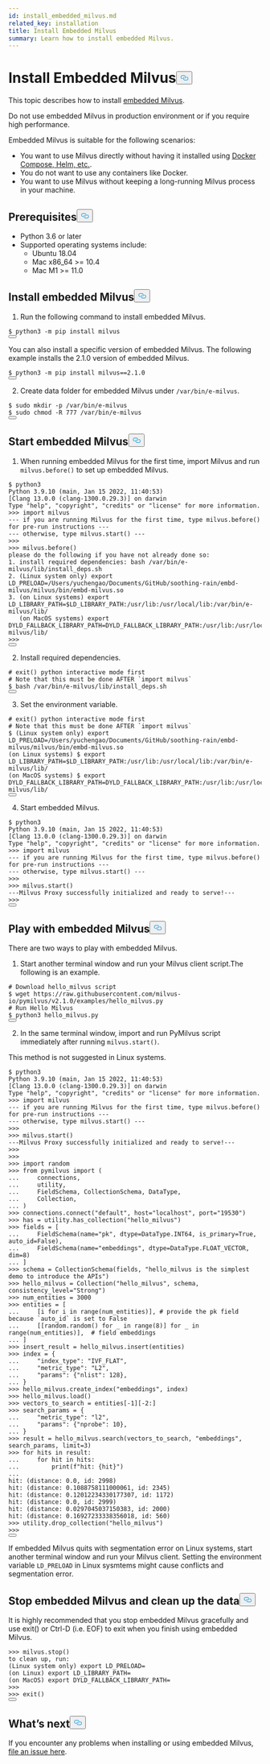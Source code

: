 ```yaml
---
id: install_embedded_milvus.md
related_key: installation
title: Install Embedded Milvus
summary: Learn how to install embedded Milvus.
---
```

<h1 id="Install-Embedded-Milvus" class="common-anchor-header">Install Embedded Milvus<button data-href="#Install-Embedded-Milvus" class="anchor-icon" translate="no">
      <svg translate="no"
        aria-hidden="true"
        focusable="false"
        height="20"
        version="1.1"
        viewBox="0 0 16 16"
        width="16"
      >
        <path
          fill="#0092E4"
          fill-rule="evenodd"
          d="M4 9h1v1H4c-1.5 0-3-1.69-3-3.5S2.55 3 4 3h4c1.45 0 3 1.69 3 3.5 0 1.41-.91 2.72-2 3.25V8.59c.58-.45 1-1.27 1-2.09C10 5.22 8.98 4 8 4H4c-.98 0-2 1.22-2 2.5S3 9 4 9zm9-3h-1v1h1c1 0 2 1.22 2 2.5S13.98 12 13 12H9c-.98 0-2-1.22-2-2.5 0-.83.42-1.64 1-2.09V6.25c-1.09.53-2 1.84-2 3.25C6 11.31 7.55 13 9 13h4c1.45 0 3-1.69 3-3.5S14.5 6 13 6z"
        ></path>
      </svg>
    </button></h1><p>This topic describes how to install <a href="https://github.com/milvus-io/embd-milvus">embedded Milvus</a>.</p>
<div class="alert caution">
Do not use embedded Milvus in production environment or if you require high performance.
</div>
<p>Embedded Milvus is suitable for the following scenarios:</p>
<ul>
<li>You want to use Milvus directly without having it installed using <a href="/docs/it/install_standalone-docker.md">Docker Compose, Helm, etc.</a>.</li>
<li>You do not want to use any containers like Docker.</li>
<li>You want to use Milvus without keeping a long-running Milvus process in your machine.</li>
</ul>
<h2 id="Prerequisites" class="common-anchor-header">Prerequisites<button data-href="#Prerequisites" class="anchor-icon" translate="no">
      <svg translate="no"
        aria-hidden="true"
        focusable="false"
        height="20"
        version="1.1"
        viewBox="0 0 16 16"
        width="16"
      >
        <path
          fill="#0092E4"
          fill-rule="evenodd"
          d="M4 9h1v1H4c-1.5 0-3-1.69-3-3.5S2.55 3 4 3h4c1.45 0 3 1.69 3 3.5 0 1.41-.91 2.72-2 3.25V8.59c.58-.45 1-1.27 1-2.09C10 5.22 8.98 4 8 4H4c-.98 0-2 1.22-2 2.5S3 9 4 9zm9-3h-1v1h1c1 0 2 1.22 2 2.5S13.98 12 13 12H9c-.98 0-2-1.22-2-2.5 0-.83.42-1.64 1-2.09V6.25c-1.09.53-2 1.84-2 3.25C6 11.31 7.55 13 9 13h4c1.45 0 3-1.69 3-3.5S14.5 6 13 6z"
        ></path>
      </svg>
    </button></h2><ul>
<li>Python 3.6 or later</li>
<li>Supported operating systems include:
<ul>
<li>Ubuntu 18.04</li>
<li>Mac x86_64 &gt;= 10.4</li>
<li>Mac M1 &gt;= 11.0</li>
</ul></li>
</ul>
<h2 id="Install-embedded-Milvus" class="common-anchor-header">Install embedded Milvus<button data-href="#Install-embedded-Milvus" class="anchor-icon" translate="no">
      <svg translate="no"
        aria-hidden="true"
        focusable="false"
        height="20"
        version="1.1"
        viewBox="0 0 16 16"
        width="16"
      >
        <path
          fill="#0092E4"
          fill-rule="evenodd"
          d="M4 9h1v1H4c-1.5 0-3-1.69-3-3.5S2.55 3 4 3h4c1.45 0 3 1.69 3 3.5 0 1.41-.91 2.72-2 3.25V8.59c.58-.45 1-1.27 1-2.09C10 5.22 8.98 4 8 4H4c-.98 0-2 1.22-2 2.5S3 9 4 9zm9-3h-1v1h1c1 0 2 1.22 2 2.5S13.98 12 13 12H9c-.98 0-2-1.22-2-2.5 0-.83.42-1.64 1-2.09V6.25c-1.09.53-2 1.84-2 3.25C6 11.31 7.55 13 9 13h4c1.45 0 3-1.69 3-3.5S14.5 6 13 6z"
        ></path>
      </svg>
    </button></h2><ol>
<li>Run the following command to install embedded Milvus.</li>
</ol>
<pre><code translate="no">$ python3 -m pip install milvus
<button class="copy-code-btn"></button></code></pre>
<p>You can also install a specific version of embedded Milvus. The following example installs the 2.1.0 version of embedded Milvus.</p>
<pre><code translate="no">$ python3 -m pip install milvus==2.1.0
<button class="copy-code-btn"></button></code></pre>
<ol start="2">
<li>Create data folder for embedded Milvus under <code translate="no">/var/bin/e-milvus</code>.</li>
</ol>
<pre><code translate="no">$ <span class="hljs-built_in">sudo</span> <span class="hljs-built_in">mkdir</span> -p /var/bin/e-milvus
$ <span class="hljs-built_in">sudo</span> <span class="hljs-built_in">chmod</span> -R 777 /var/bin/e-milvus
<button class="copy-code-btn"></button></code></pre>
<h2 id="Start-embedded-Milvus" class="common-anchor-header">Start embedded Milvus<button data-href="#Start-embedded-Milvus" class="anchor-icon" translate="no">
      <svg translate="no"
        aria-hidden="true"
        focusable="false"
        height="20"
        version="1.1"
        viewBox="0 0 16 16"
        width="16"
      >
        <path
          fill="#0092E4"
          fill-rule="evenodd"
          d="M4 9h1v1H4c-1.5 0-3-1.69-3-3.5S2.55 3 4 3h4c1.45 0 3 1.69 3 3.5 0 1.41-.91 2.72-2 3.25V8.59c.58-.45 1-1.27 1-2.09C10 5.22 8.98 4 8 4H4c-.98 0-2 1.22-2 2.5S3 9 4 9zm9-3h-1v1h1c1 0 2 1.22 2 2.5S13.98 12 13 12H9c-.98 0-2-1.22-2-2.5 0-.83.42-1.64 1-2.09V6.25c-1.09.53-2 1.84-2 3.25C6 11.31 7.55 13 9 13h4c1.45 0 3-1.69 3-3.5S14.5 6 13 6z"
        ></path>
      </svg>
    </button></h2><ol>
<li>When running embedded Milvus for the first time, import Milvus and run <code translate="no">milvus.before()</code> to set up embedded Milvus.</li>
</ol>
<pre><code translate="no">$ python3
Python 3.9.10 (main, Jan 15 2022, 11:40:53)
[Clang 13.0.0 (clang-1300.0.29.3)] on darwin
Type <span class="hljs-string">&quot;help&quot;</span>, <span class="hljs-string">&quot;copyright&quot;</span>, <span class="hljs-string">&quot;credits&quot;</span> or <span class="hljs-string">&quot;license&quot;</span> <span class="hljs-keyword">for</span> more information.
&gt;&gt;&gt; import milvus
--- <span class="hljs-keyword">if</span> you are running Milvus <span class="hljs-keyword">for</span> the first time, <span class="hljs-built_in">type</span> milvus.before() <span class="hljs-keyword">for</span> pre-run instructions ---
--- otherwise, <span class="hljs-built_in">type</span> milvus.start() ---
&gt;&gt;&gt;
&gt;&gt;&gt; milvus.before()
please <span class="hljs-keyword">do</span> the following <span class="hljs-keyword">if</span> you have not already <span class="hljs-keyword">done</span> so:
1. install required dependencies: bash /var/bin/e-milvus/lib/install_deps.sh
2. (Linux system only) <span class="hljs-built_in">export</span> LD_PRELOAD=/Users/yuchengao/Documents/GitHub/soothing-rain/embd-milvus/milvus/bin/embd-milvus.so
3. (on Linux systems) <span class="hljs-built_in">export</span> LD_LIBRARY_PATH=<span class="hljs-variable">$LD_LIBRARY_PATH</span>:/usr/lib:/usr/local/lib:/var/bin/e-milvus/lib/
   (on MacOS systems) <span class="hljs-built_in">export</span> DYLD_FALLBACK_LIBRARY_PATH=DYLD_FALLBACK_LIBRARY_PATH:/usr/lib:/usr/local/lib:/var/bin/e-milvus/lib/
&gt;&gt;&gt;
<button class="copy-code-btn"></button></code></pre>
<ol start="2">
<li>Install required dependencies.</li>
</ol>
<pre><code translate="no"><span class="hljs-comment"># exit() python interactive mode first</span>
<span class="hljs-comment"># Note that this must be done AFTER `import milvus`</span>
$ bash /var/<span class="hljs-built_in">bin</span>/e-milvus/lib/install_deps.sh
<button class="copy-code-btn"></button></code></pre>
<ol start="3">
<li>Set the environment variable.</li>
</ol>
<pre><code translate="no"><span class="hljs-comment"># exit() python interactive mode first</span>
<span class="hljs-comment"># Note that this must be done AFTER `import milvus`</span>
$ (Linux system only) <span class="hljs-built_in">export</span> LD_PRELOAD=/Users/yuchengao/Documents/GitHub/soothing-rain/embd-milvus/milvus/bin/embd-milvus.so
(on Linux systems) $ <span class="hljs-built_in">export</span> LD_LIBRARY_PATH=<span class="hljs-variable">$LD_LIBRARY_PATH</span>:/usr/lib:/usr/local/lib:/var/bin/e-milvus/lib/
(on MacOS systems) $ <span class="hljs-built_in">export</span> DYLD_FALLBACK_LIBRARY_PATH=DYLD_FALLBACK_LIBRARY_PATH:/usr/lib:/usr/local/lib:/var/bin/e-milvus/lib/
<button class="copy-code-btn"></button></code></pre>
<ol start="4">
<li>Start embedded Milvus.</li>
</ol>
<pre><code translate="no">$ python3
Python <span class="hljs-number">3.9</span><span class="hljs-number">.10</span> (main, Jan <span class="hljs-number">15</span> <span class="hljs-number">2022</span>, <span class="hljs-number">11</span>:<span class="hljs-number">40</span>:<span class="hljs-number">53</span>)
[Clang <span class="hljs-number">13.0</span><span class="hljs-number">.0</span> (clang-<span class="hljs-number">1300.0</span><span class="hljs-number">.29</span><span class="hljs-number">.3</span>)] on darwin
<span class="hljs-type">Type</span> <span class="hljs-string">&quot;help&quot;</span>, <span class="hljs-string">&quot;copyright&quot;</span>, <span class="hljs-string">&quot;credits&quot;</span> <span class="hljs-keyword">or</span> <span class="hljs-string">&quot;license&quot;</span> <span class="hljs-keyword">for</span> more information.
<span class="hljs-meta">&gt;&gt;&gt; </span><span class="hljs-keyword">import</span> milvus
--- <span class="hljs-keyword">if</span> you are running Milvus <span class="hljs-keyword">for</span> the first time, <span class="hljs-built_in">type</span> milvus.before() <span class="hljs-keyword">for</span> pre-run instructions ---
--- otherwise, <span class="hljs-built_in">type</span> milvus.start() ---
&gt;&gt;&gt;
<span class="hljs-meta">&gt;&gt;&gt; </span>milvus.start()
---Milvus Proxy successfully initialized <span class="hljs-keyword">and</span> ready to serve!---
&gt;&gt;&gt;
<button class="copy-code-btn"></button></code></pre>
<h2 id="Play-with-embedded-Milvus" class="common-anchor-header">Play with embedded Milvus<button data-href="#Play-with-embedded-Milvus" class="anchor-icon" translate="no">
      <svg translate="no"
        aria-hidden="true"
        focusable="false"
        height="20"
        version="1.1"
        viewBox="0 0 16 16"
        width="16"
      >
        <path
          fill="#0092E4"
          fill-rule="evenodd"
          d="M4 9h1v1H4c-1.5 0-3-1.69-3-3.5S2.55 3 4 3h4c1.45 0 3 1.69 3 3.5 0 1.41-.91 2.72-2 3.25V8.59c.58-.45 1-1.27 1-2.09C10 5.22 8.98 4 8 4H4c-.98 0-2 1.22-2 2.5S3 9 4 9zm9-3h-1v1h1c1 0 2 1.22 2 2.5S13.98 12 13 12H9c-.98 0-2-1.22-2-2.5 0-.83.42-1.64 1-2.09V6.25c-1.09.53-2 1.84-2 3.25C6 11.31 7.55 13 9 13h4c1.45 0 3-1.69 3-3.5S14.5 6 13 6z"
        ></path>
      </svg>
    </button></h2><p>There are two ways to play with embedded Milvus.</p>
<ol>
<li>Start another terminal window and run your Milvus client script.The following is an example.</li>
</ol>
<pre><code translate="no"><span class="hljs-comment"># Download hello_milvus script</span>
$ wget https://raw.githubusercontent.com/milvus-io/pymilvus/v2.1.0/examples/hello_milvus.py
<span class="hljs-comment"># Run Hello Milvus </span>
$ python3 hello_milvus.py
<button class="copy-code-btn"></button></code></pre>
<ol start="2">
<li>In the same terminal window, import and run PyMilvus script immediately after running <code translate="no">milvus.start()</code>.</li>
</ol>
<div class="alert note">
This method is not suggested in Linux systems.
</div>
<pre><code translate="no" class="language-python">$ python3
Python <span class="hljs-number">3.9</span><span class="hljs-number">.10</span> (main, Jan <span class="hljs-number">15</span> <span class="hljs-number">2022</span>, <span class="hljs-number">11</span>:<span class="hljs-number">40</span>:<span class="hljs-number">53</span>)
[Clang <span class="hljs-number">13.0</span><span class="hljs-number">.0</span> (clang-<span class="hljs-number">1300.0</span><span class="hljs-number">.29</span><span class="hljs-number">.3</span>)] on darwin
<span class="hljs-type">Type</span> <span class="hljs-string">&quot;help&quot;</span>, <span class="hljs-string">&quot;copyright&quot;</span>, <span class="hljs-string">&quot;credits&quot;</span> <span class="hljs-keyword">or</span> <span class="hljs-string">&quot;license&quot;</span> <span class="hljs-keyword">for</span> more information.
<span class="hljs-meta">&gt;&gt;&gt; </span><span class="hljs-keyword">import</span> milvus
--- <span class="hljs-keyword">if</span> you are running Milvus <span class="hljs-keyword">for</span> the first time, <span class="hljs-built_in">type</span> milvus.before() <span class="hljs-keyword">for</span> pre-run instructions ---
--- otherwise, <span class="hljs-built_in">type</span> milvus.start() ---
&gt;&gt;&gt;
<span class="hljs-meta">&gt;&gt;&gt; </span>milvus.start()
---Milvus Proxy successfully initialized <span class="hljs-keyword">and</span> ready to serve!---
&gt;&gt;&gt;
&gt;&gt;&gt;
<span class="hljs-meta">&gt;&gt;&gt; </span><span class="hljs-keyword">import</span> random
<span class="hljs-meta">&gt;&gt;&gt; </span><span class="hljs-keyword">from</span> pymilvus <span class="hljs-keyword">import</span> (
<span class="hljs-meta">... </span>    connections,
<span class="hljs-meta">... </span>    utility,
<span class="hljs-meta">... </span>    FieldSchema, CollectionSchema, DataType,
<span class="hljs-meta">... </span>    Collection,
<span class="hljs-meta">... </span>)
<span class="hljs-meta">&gt;&gt;&gt; </span>connections.connect(<span class="hljs-string">&quot;default&quot;</span>, host=<span class="hljs-string">&quot;localhost&quot;</span>, port=<span class="hljs-string">&quot;19530&quot;</span>)
<span class="hljs-meta">&gt;&gt;&gt; </span>has = utility.has_collection(<span class="hljs-string">&quot;hello_milvus&quot;</span>)
<span class="hljs-meta">&gt;&gt;&gt; </span>fields = [
<span class="hljs-meta">... </span>    FieldSchema(name=<span class="hljs-string">&quot;pk&quot;</span>, dtype=DataType.INT64, is_primary=<span class="hljs-literal">True</span>, auto_id=<span class="hljs-literal">False</span>),
<span class="hljs-meta">... </span>    FieldSchema(name=<span class="hljs-string">&quot;embeddings&quot;</span>, dtype=DataType.FLOAT_VECTOR, dim=<span class="hljs-number">8</span>)
<span class="hljs-meta">... </span>]
<span class="hljs-meta">&gt;&gt;&gt; </span>schema = CollectionSchema(fields, <span class="hljs-string">&quot;hello_milvus is the simplest demo to introduce the APIs&quot;</span>)
<span class="hljs-meta">&gt;&gt;&gt; </span>hello_milvus = Collection(<span class="hljs-string">&quot;hello_milvus&quot;</span>, schema, consistency_level=<span class="hljs-string">&quot;Strong&quot;</span>)
<span class="hljs-meta">&gt;&gt;&gt; </span>num_entities = <span class="hljs-number">3000</span>
<span class="hljs-meta">&gt;&gt;&gt; </span>entities = [
<span class="hljs-meta">... </span>    [i <span class="hljs-keyword">for</span> i <span class="hljs-keyword">in</span> <span class="hljs-built_in">range</span>(num_entities)], <span class="hljs-comment"># provide the pk field because `auto_id` is set to False</span>
<span class="hljs-meta">... </span>    [[random.random() <span class="hljs-keyword">for</span> _ <span class="hljs-keyword">in</span> <span class="hljs-built_in">range</span>(<span class="hljs-number">8</span>)] <span class="hljs-keyword">for</span> _ <span class="hljs-keyword">in</span> <span class="hljs-built_in">range</span>(num_entities)],  <span class="hljs-comment"># field embeddings</span>
<span class="hljs-meta">... </span>]
<span class="hljs-meta">&gt;&gt;&gt; </span>insert_result = hello_milvus.insert(entities)
<span class="hljs-meta">&gt;&gt;&gt; </span>index = {
<span class="hljs-meta">... </span>    <span class="hljs-string">&quot;index_type&quot;</span>: <span class="hljs-string">&quot;IVF_FLAT&quot;</span>,
<span class="hljs-meta">... </span>    <span class="hljs-string">&quot;metric_type&quot;</span>: <span class="hljs-string">&quot;L2&quot;</span>,
<span class="hljs-meta">... </span>    <span class="hljs-string">&quot;params&quot;</span>: {<span class="hljs-string">&quot;nlist&quot;</span>: <span class="hljs-number">128</span>},
<span class="hljs-meta">... </span>}
<span class="hljs-meta">&gt;&gt;&gt; </span>hello_milvus.create_index(<span class="hljs-string">&quot;embeddings&quot;</span>, index)
<span class="hljs-meta">&gt;&gt;&gt; </span>hello_milvus.load()
<span class="hljs-meta">&gt;&gt;&gt; </span>vectors_to_search = entities[-<span class="hljs-number">1</span>][-<span class="hljs-number">2</span>:]
<span class="hljs-meta">&gt;&gt;&gt; </span>search_params = {
<span class="hljs-meta">... </span>    <span class="hljs-string">&quot;metric_type&quot;</span>: <span class="hljs-string">&quot;l2&quot;</span>,
<span class="hljs-meta">... </span>    <span class="hljs-string">&quot;params&quot;</span>: {<span class="hljs-string">&quot;nprobe&quot;</span>: <span class="hljs-number">10</span>},
<span class="hljs-meta">... </span>}
<span class="hljs-meta">&gt;&gt;&gt; </span>result = hello_milvus.search(vectors_to_search, <span class="hljs-string">&quot;embeddings&quot;</span>, search_params, limit=<span class="hljs-number">3</span>)
<span class="hljs-meta">&gt;&gt;&gt; </span><span class="hljs-keyword">for</span> hits <span class="hljs-keyword">in</span> result:
<span class="hljs-meta">... </span>    <span class="hljs-keyword">for</span> hit <span class="hljs-keyword">in</span> hits:
<span class="hljs-meta">... </span>        <span class="hljs-built_in">print</span>(<span class="hljs-string">f&quot;hit: <span class="hljs-subst">{hit}</span>&quot;</span>)
...
hit: (distance: <span class="hljs-number">0.0</span>, <span class="hljs-built_in">id</span>: <span class="hljs-number">2998</span>)
hit: (distance: <span class="hljs-number">0.1088758111000061</span>, <span class="hljs-built_in">id</span>: <span class="hljs-number">2345</span>)
hit: (distance: <span class="hljs-number">0.12012234330177307</span>, <span class="hljs-built_in">id</span>: <span class="hljs-number">1172</span>)
hit: (distance: <span class="hljs-number">0.0</span>, <span class="hljs-built_in">id</span>: <span class="hljs-number">2999</span>)
hit: (distance: <span class="hljs-number">0.0297045037150383</span>, <span class="hljs-built_in">id</span>: <span class="hljs-number">2000</span>)
hit: (distance: <span class="hljs-number">0.16927233338356018</span>, <span class="hljs-built_in">id</span>: <span class="hljs-number">560</span>)
<span class="hljs-meta">&gt;&gt;&gt; </span>utility.drop_collection(<span class="hljs-string">&quot;hello_milvus&quot;</span>)
&gt;&gt;&gt;
<button class="copy-code-btn"></button></code></pre>
<div class="alert note">
<p>If embedded Milvus quits with segmentation error on Linux systems, start another terminal window and run your Milvus client. Setting the environment variable <code translate="no">LD_PRELOAD</code> in Linux sysmtems might cause conflicts and segmentation error.</p>
</div>
<h2 id="Stop-embedded-Milvus-and-clean-up-the-data" class="common-anchor-header">Stop embedded Milvus and clean up the data<button data-href="#Stop-embedded-Milvus-and-clean-up-the-data" class="anchor-icon" translate="no">
      <svg translate="no"
        aria-hidden="true"
        focusable="false"
        height="20"
        version="1.1"
        viewBox="0 0 16 16"
        width="16"
      >
        <path
          fill="#0092E4"
          fill-rule="evenodd"
          d="M4 9h1v1H4c-1.5 0-3-1.69-3-3.5S2.55 3 4 3h4c1.45 0 3 1.69 3 3.5 0 1.41-.91 2.72-2 3.25V8.59c.58-.45 1-1.27 1-2.09C10 5.22 8.98 4 8 4H4c-.98 0-2 1.22-2 2.5S3 9 4 9zm9-3h-1v1h1c1 0 2 1.22 2 2.5S13.98 12 13 12H9c-.98 0-2-1.22-2-2.5 0-.83.42-1.64 1-2.09V6.25c-1.09.53-2 1.84-2 3.25C6 11.31 7.55 13 9 13h4c1.45 0 3-1.69 3-3.5S14.5 6 13 6z"
        ></path>
      </svg>
    </button></h2><p>It is highly recommended that you stop embedded Milvus gracefully and use exit() or Ctrl-D (i.e. EOF) to exit when you finish using embedded Milvus.</p>
<pre><code translate="no" class="language-python">&gt;&gt;&gt; milvus.stop()
to clean up, run:
(Linux system only) <span class="hljs-built_in">export</span> LD_PRELOAD=
(on Linux) <span class="hljs-built_in">export</span> LD_LIBRARY_PATH=
(on MacOS) <span class="hljs-built_in">export</span> DYLD_FALLBACK_LIBRARY_PATH=
&gt;&gt;&gt;
&gt;&gt;&gt; <span class="hljs-built_in">exit</span>()
<button class="copy-code-btn"></button></code></pre>
<h2 id="Whats-next" class="common-anchor-header">What’s next<button data-href="#Whats-next" class="anchor-icon" translate="no">
      <svg translate="no"
        aria-hidden="true"
        focusable="false"
        height="20"
        version="1.1"
        viewBox="0 0 16 16"
        width="16"
      >
        <path
          fill="#0092E4"
          fill-rule="evenodd"
          d="M4 9h1v1H4c-1.5 0-3-1.69-3-3.5S2.55 3 4 3h4c1.45 0 3 1.69 3 3.5 0 1.41-.91 2.72-2 3.25V8.59c.58-.45 1-1.27 1-2.09C10 5.22 8.98 4 8 4H4c-.98 0-2 1.22-2 2.5S3 9 4 9zm9-3h-1v1h1c1 0 2 1.22 2 2.5S13.98 12 13 12H9c-.98 0-2-1.22-2-2.5 0-.83.42-1.64 1-2.09V6.25c-1.09.53-2 1.84-2 3.25C6 11.31 7.55 13 9 13h4c1.45 0 3-1.69 3-3.5S14.5 6 13 6z"
        ></path>
      </svg>
    </button></h2><p>If you encounter any problems when installing or using embedded Milvus, <a href="https://github.com/milvus-io/embd-milvus/issues/new">file an issue here</a>.</p>

